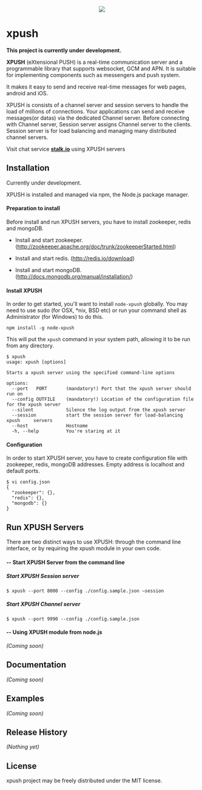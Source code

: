 <p align="center">
  <img src="https://raw.githubusercontent.com/xpush/node-xpush/master/logo.png"/>
</p>

xpush
=======

**This project is currently under development.**

**XPUSH** (eXtensional PUSH) is a real-time communication server and a programmable library that supports websocket, GCM and APN. It is suitable for implementing components such as messengers and push system.

It makes it easy to send and receive real-time messages for web pages, android and iOS.

XPUSH is consists of a channel server and session servers to handle the load of millions of connections. Your applications can send and receive messages(or datas) via the dedicated Channel server. Before connecting with Channel server, Session server assigns Channel server to the clients. Session server is for load balancing and managing many distributed channel servers.


Visit chat service **[stalk.io]** using XPUSH servers

## Installation

Currently under development.

XPUSH is installed and managed via npm, the Node.js package manager.

#### Preparation to install

Before install and run XPUSH servers, you have to install zookeeper, redis and mongoDB.

- Install and start zookeeper. (http://zookeeper.apache.org/doc/trunk/zookeeperStarted.html)

- Install and start redis. 
(http://redis.io/download)

- Install and start mongoDB. (http://docs.mongodb.org/manual/installation/)

#### Install XPUSH

In order to get started, you'll want to install ```node-xpush``` globally. You may need to use sudo (for OSX, *nix, BSD etc) or run your command shell as Administrator (for Windows) to do this.

	npm install -g node-xpush

This will put the ```xpush``` command in your system path, allowing it to be run from any directory.

	$ xpush
	usage: xpush [options]

	Starts a xpush server using the specified command-line options

	options:
	  --port   PORT       (mandatory!) Port that the xpush server should run on
	  --config OUTFILE    (mandatory!) Location of the configuration file for the xpush server
	  --silent            Silence the log output from the xpush server
	  --session           start the session server for load-balancing xpush 	servers
	  --host              Hostname
	  -h, --help          You're staring at it

#### Configuration

In order to start XPUSH server, you have to create configuration file with zookeeper, redis, mongoDB addresses. Empty address is localhost and default ports.

	$ vi config.json
	{
	  "zookeeper": {},
	  "redis": {},
	  "mongodb": {}
	}


## Run XPUSH Servers

There are two distinct ways to use XPUSH: through the command line interface, or by requiring the xpush module in your own code.

#### -- Start XPUSH Server from the command line

##### Start XPUSH Session server

	$ xpush --port 8000 --config ./config.sample.json —session

##### Start XPUSH Channel server

	$ xpush --port 9990 --config ./config.sample.json 


#### --  Using XPUSH module from node.js
_(Coming soon)_


## Documentation
_(Coming soon)_

## Examples
_(Coming soon)_

## Release History
_(Nothing yet)_


## License
xpush project may be freely distributed under the MIT license.

[stalk.io]:http://stalk.io
